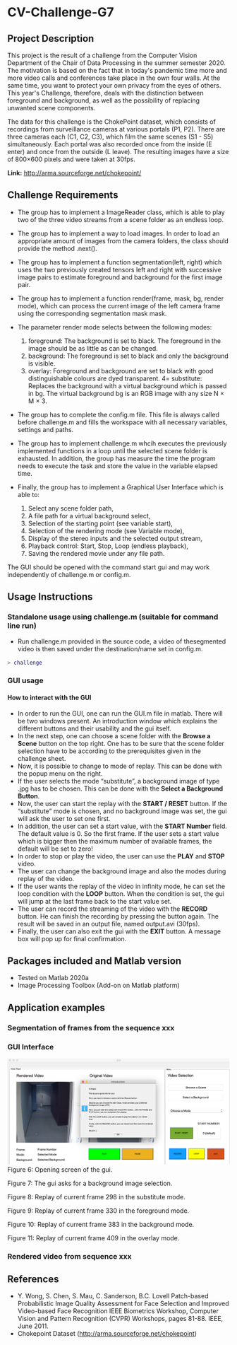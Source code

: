 # CV-Challenge-G7

## Project Description

This project is the result of a challenge from the Computer Vision Department of the Chair of Data Processing in the summer semester 2020. The motivation is based on the fact that in today's pandemic time more and more video calls and conferences take place in the own four walls. At the same time, you want to protect your own privacy from the eyes of others. This year's Challenge, therefore, deals with the distinction between foreground and background, as well as the possibility of replacing unwanted scene components. 

The data for this challenge is the ChokePoint dataset, which consists of recordings from surveillance cameras at various portals (P1, P2). There are three cameras each (C1, C2, C3), which film the same scenes (S1 - S5) simultaneously. Each portal was also recorded once from the inside (E enter) and once from the outside (L leave). The resulting images have a size of 800×600 pixels and were taken at 30fps.

__Link:__ http://arma.sourceforge.net/chokepoint/


## Challenge Requirements

* The group has to implement a ImageReader class, which is able to play two of the three video streams from a scene folder as an endless loop.
* The group has to implement a way to load images. In order to load an appropriate amount of images from the camera folders, the class should provide the method .next().
* The group has to implement a function segmentation(left, right) which uses the two previously created tensors left and right with successive image pairs to estimate foreground and background for the first image pair.
* The group has to implement a function render(frame, mask, bg, render mode), which can process the current image of the left camera frame using the corresponding segmentation mask mask. 

* The parameter render mode selects between the following modes: 

   1) foreground: The background is set to black. The foreground in the image should be as little as can be changed.
   2) background: The foreground is set to black and only the background is visible.
   3) overlay: Foreground and background are set to black with good distinguishable colours are dyed transparent.
   4= substitute: Replaces the background with a virtual background which is passed in bg. 
   The virtual background bg is an RGB image with any size N × M × 3.

* The group has to complete the config.m file. This file is always called before challenge.m and fills the workspace with all necessary variables, settings and paths. 
* The group has to implement challenge.m whcih executes the previously implemented functions in a loop until the selected scene folder is exhausted. In addition, the group has measure the time the program needs to execute the task and store the value in the variable elapsed time.
* Finally, the group has to implement a Graphical User Interface which is able to:

   1) Select any scene folder path,
   2) A file path for a virtual background select,
   3) Selection of the starting point (see variable start),
   4) Selection of the rendering mode (see Variable mode),
   5) Display of the stereo inputs and the selected output stream,
   6) Playback control: Start, Stop, Loop (endless playback),
   7) Saving the rendered movie under any file path.

The GUI should be opened with the command start gui and may work independently of challenge.m or config.m.

## Usage Instructions
### Standalone usage using challenge.m (suitable for command line run)
- Run challenge.m provided in the source code, a video of thesegmented video is then saved under the destination/name set in config.m.
```matlab
> challenge
```
### GUI usage 
#### How to interact with the GUI
- In order to run the GUI, one can run the GUI.m file in matlab. There will be two windows present. An introduction window which explains the different buttons and their usability and the gui itself.
- In the next step, one can choose a scene folder with the **Browse a Scene** button on the top right. One has to be sure that the scene folder selection have to be according to the prerequisites given in the challenge sheet.
- Now, it is possible to change to mode of replay. This can be done with the popup menu on the right.
- If the user selects the mode “substitute”, a background image of type .jpg has to be chosen. This can be done with the **Select a Background Button**.
- Now, the user can start the replay with the **START / RESET** button. If the “substitute” mode is chosen, and no background image was set, the gui will ask the user to set one first.
- In addition, the user can set a start value, with the **START Number** field. The default value is 0. So the first frame. If the user sets a start value which is bigger then the maximum number of available frames, the default will be set to zero!
- In order to stop or play the video, the user can use the **PLAY** and **STOP** video.
- The user can change the background image and also the modes during replay of the video. 
- If the user wants the replay of the video in infinity mode, he can set the loop condition with the **LOOP** button. When the condition is set, the gui will jump at the last frame back to the start value set.  
- The user can record the streaming of the video with the **RECORD** button. He can finish the recording by pressing the button again. The result will be saved in an output file, named output.avi (30fps). 
- Finally, the user can also exit the gui with the **EXIT** button. A message box will pop up for final confirmation. 

## Packages included and Matlab version

- Tested on Matlab 2020a
- Image Processing Toolbox (Add-on on Matlab platform)

## Application examples
### Segmentation of frames from the sequence xxx


### GUI Interface
![Alt Text](Imgs/gui_fig6.png)
Figure 6: Opening screen of the gui.

Figure 7: The gui asks for a background image selection.

Figure 8: Replay of current frame 298 in the substitute mode.

Figure 9: Replay of current frame 330 in the foreground mode.

Figure 10: Replay of current frame 383 in the background mode.

Figure 11: Replay of current frame 409 in the overlay mode.

### Rendered video from sequence xxx


## References
- Y. Wong, S. Chen, S. Mau, C. Sanderson, B.C. Lovell
Patch-based Probabilistic Image Quality Assessment for Face Selection and Improved Video-based Face Recognition
IEEE Biometrics Workshop, Computer Vision and Pattern Recognition (CVPR) Workshops, pages 81-88. IEEE, June 2011.
- Chokepoint Dataset (http://arma.sourceforge.net/chokepoint)


